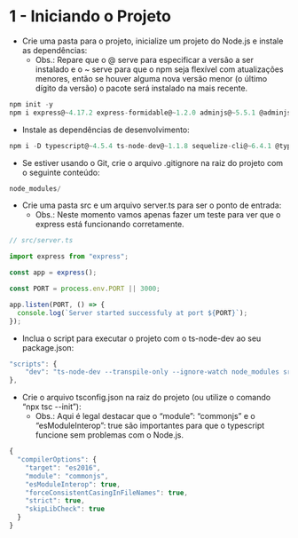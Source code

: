 # 1 - Iniciando o Projeto

- Crie uma pasta para o projeto, inicialize um projeto do Node.js e instale as dependências:
  - Obs.: Repare que o @ serve para especificar a versão a ser instalado e o ~ serve para que o npm seja flexível com atualizações menores, então se houver alguma nova versão menor (o último dígito da versão) o pacote será instalado na mais recente.

```javascript
npm init -y
npm i express@~4.17.2 express-formidable@~1.2.0 adminjs@~5.5.1 @adminjs/express@~4.0.1 @adminjs/sequelize@~2.1.0 @adminjs/upload@~2.0.1 pg@~8.7.1 sequelize@~6.13.0
```

- Instale as dependências de desenvolvimento:

```javascript
npm i -D typescript@~4.5.4 ts-node-dev@~1.1.8 sequelize-cli@~6.4.1 @types/express@~4.17.13 @types/node@~17.0.10
```

- Se estiver usando o Git, crie o arquivo .gitignore na raiz do projeto com o seguinte conteúdo:

```javascript
node_modules/
```

- Crie uma pasta src e um arquivo server.ts para ser o ponto de entrada:
  - Obs.: Neste momento vamos apenas fazer um teste para ver que o express está funcionando corretamente.

```javascript
// src/server.ts

import express from "express";

const app = express();

const PORT = process.env.PORT || 3000;

app.listen(PORT, () => {
  console.log(`Server started successfuly at port ${PORT}`);
});
```

- Inclua o script para executar o projeto com o ts-node-dev ao seu package.json:

```javascript
"scripts": {
	"dev": "ts-node-dev --transpile-only --ignore-watch node_modules src/server.ts"
},
```

- Crie o arquivo tsconfig.json na raiz do projeto (ou utilize o comando “npx tsc --init”):
  - Obs.: Aqui é legal destacar que o “module”: “commonjs” e o “esModuleInterop”: true são importantes para que o typescript funcione sem problemas com o Node.js.

```javascript
{
  "compilerOptions": {
    "target": "es2016",
    "module": "commonjs",
    "esModuleInterop": true,
    "forceConsistentCasingInFileNames": true,
    "strict": true,
    "skipLibCheck": true
  }
}
```
